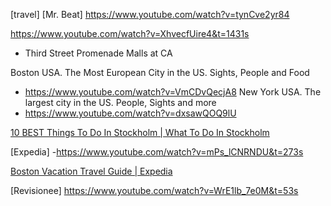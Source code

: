 
[travel]
[Mr. Beat]
https://www.youtube.com/watch?v=tynCve2yr84

https://www.youtube.com/watch?v=XhvecfUire4&t=1431s
- Third Street Promenade
Malls at CA

Boston USA. The Most European City in the US. Sights, People and Food
- https://www.youtube.com/watch?v=VmCDvQecjA8
New York USA. The largest city in the US. People, Sights and more
- https://www.youtube.com/watch?v=dxsawQOQ9lU


[10 BEST Things To Do In Stockholm | What To Do In Stockholm](https://www.youtube.com/watch?v=akEfij7BzHU&t=35s)


[Expedia]
-https://www.youtube.com/watch?v=mPs_lCNRNDU&t=273s

[Boston Vacation Travel Guide | Expedia](https://www.youtube.com/watch?v=e5cm2SDuHxA)

[Revisionee]
https://www.youtube.com/watch?v=WrE1lb_7e0M&t=53s